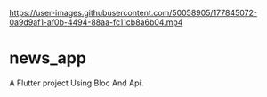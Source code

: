 

https://user-images.githubusercontent.com/50058905/177845072-0a9d9af1-af0b-4494-88aa-fc11cb8a6b04.mp4

# news_app

A Flutter project Using Bloc And Api.

